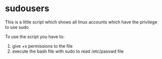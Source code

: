 # sudousers
This is a little script which shows all linux accounts which have the privilege to use sudo

To use the script you have to:

1. give +x permissions to the file
2. execute the bash file with sudo to read /etc/passwd file
